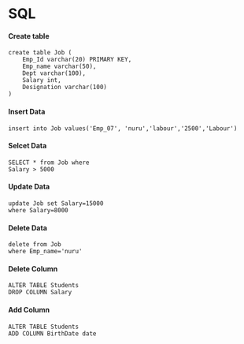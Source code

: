 # SQL

#### Create table 
    create table Job (
        Emp_Id varchar(20) PRIMARY KEY,
        Emp_name varchar(50), 
        Dept varchar(100), 
        Salary int,
        Designation varchar(100)
    )

#### Insert Data
    insert into Job values('Emp_07', 'nuru','labour','2500','Labour')

#### Selcet Data
    SELECT * from Job where 
    Salary > 5000


#### Update Data
    update Job set Salary=15000
    where Salary=8000

#### Delete Data
    delete from Job 
    where Emp_name='nuru'


#### Delete Column

    ALTER TABLE Students 
    DROP COLUMN Salary

#### Add Column

    ALTER TABLE Students 
    ADD COLUMN BirthDate date